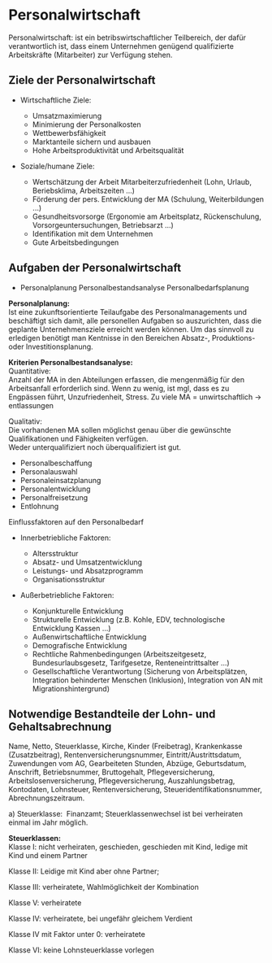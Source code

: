 # Personalwirtschaft
Personalwirtschaft: ist ein betribswirtschaftlicher Teilbereich, der dafür verantwortlich ist, dass einem Unternehmen genügend qualifizierte Arbeitskräfte (Mitarbeiter) zur Verfügung stehen.

## Ziele der Personalwirtschaft
+ Wirtschaftliche Ziele:
    + Umsatzmaximierung
    + Minimierung der Personalkosten
    + Wettbewerbsfähigkeit
    + Marktanteile sichern und ausbauen
    + Hohe Arbeitsproduktivität und Arbeitsqualität

+ Soziale/humane Ziele:
    + Wertschätzung der Arbeit      Mitarbeiterzufriedenheit (Lohn, Urlaub, Beriebsklima, Arbeitszeiten ...)
    + Förderung der pers. Entwicklung der MA (Schulung, Weiterbildungen ...)
    + Gesundheitsvorsorge (Ergonomie am Arbeitsplatz, Rückenschulung, Vorsorgeuntersuchungen, Betriebsarzt ...)
    + Identifikation mit dem Unternehmen
    + Gute Arbeitsbedingungen

## Aufgaben der Personalwirtschaft
+ Personalplanung   Personalbestandsanalyse Personalbedarfsplanung  

**Personalplanung:**  
Ist eine zukunftsorientierte Teilaufgabe des Personalmanagements und beschäftigt sich damit, alle personellen Aufgaben so auszurichten, dass die geplante Unternehmensziele erreicht werden können. Um das sinnvoll zu erledigen benötigt man Kentnisse in den Bereichen Absatz-, Produktions- oder Investitionsplanung.  

**Kriterien Personalbestandsanalyse:**  
Quantitative:  
Anzahl der MA in den Abteilungen erfassen, die mengenmäßig für den Arbeitsanfall erforderlich sind. Wenn zu wenig, ist mgl, dass es zu Engpässen führt, Unzufriedenheit, Stress. 
Zu viele MA = unwirtschaftlich -> entlassungen

Qualitativ:  
Die vorhandenen MA sollen möglichst genau über die gewünschte Qualifikationen und Fähigkeiten verfügen.  
Weder unterqualifiziert noch überqualifiziert ist gut.

+ Personalbeschaffung
+ Personalauswahl
+ Personaleinsatzplanung
+ Personalentwicklung
+ Personalfreisetzung
+ Entlohnung

Einflussfaktoren auf den Personalbedarf
+ Innerbetriebliche Faktoren:
    + Altersstruktur
    + Absatz- und Umsatzentwicklung
    + Leistungs- und Absatzprogramm
    + Organisationsstruktur

+ Außerbetriebliche Faktoren:
    + Konjunkturelle Entwicklung
    + Strukturelle Entwicklung (z.B. Kohle, EDV, technologische Entwicklung Kassen ...)
    + Außenwirtschaftliche Entwicklung
    + Demografische Entwicklung
    + Rechtliche Rahmenbedingungen (Arbeitszeitgesetz, Bundesurlaubsgesetz, Tarifgesetze, Renteneintrittsalter ...)
    + Gesellschaftliche Verantwortung (Sicherung von Arbeitsplätzen, Integration behinderter Menschen (Inklusion), Integration von AN mit Migrationshintergrund)

## Notwendige Bestandteile der Lohn- und Gehaltsabrechnung
Name, Netto, Steuerklasse, Kirche, Kinder (Freibetrag), Krankenkasse (Zusatzbeitrag), Rentenversicherungsnummer, Eintritt/Austrittsdatum, Zuwendungen vom AG, Gearbeiteten Stunden, Abzüge, Geburtsdatum, Anschrift, Betriebsnummer, Bruttogehalt, Pflegeversicherung, Arbeitslosenversicherung, Pflegeversicherung, Auszahlungsbetrag, Kontodaten, Lohnsteuer, Rentenversicherung, Steueridentifikationsnummer, Abrechnungszeitraum.

a) Steuerklasse:  Finanzamt; Steuerklassenwechsel ist bei verheiraten einmal im Jahr möglich.

**Steuerklassen:**  
Klasse I: nicht verheiraten, geschieden, geschieden mit Kind, ledige mit Kind und einem Partner

Klasse II: Leidige mit Kind aber ohne Partner;

Klasse III: verheiratete, Wahlmöglichkeit der Kombination

Klasse V: verheiratete

Klasse IV: verheiratete, bei ungefähr gleichem Verdient

Klasse IV mit Faktor unter 0: verheiratete

Klasse VI: keine Lohnsteuerklasse vorlegen  